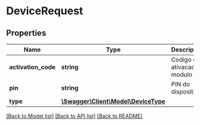 # DeviceRequest

## Properties
Name | Type | Description | Notes
------------ | ------------- | ------------- | -------------
**activation_code** | **string** | Codigo de ativacao do modulo nfc | 
**pin** | **string** | PIN do dispositivo | [optional] 
**type** | [**\Swagger\Client\Model\DeviceType**](DeviceType.md) |  | 

[[Back to Model list]](../../README.md#documentation-for-models) [[Back to API list]](../../README.md#documentation-for-api-endpoints) [[Back to README]](../../README.md)

